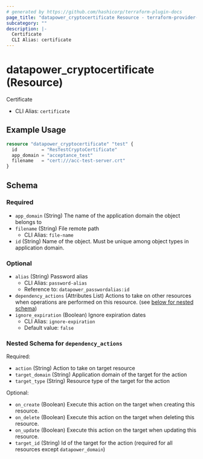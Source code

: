 ```yaml
---
# generated by https://github.com/hashicorp/terraform-plugin-docs
page_title: "datapower_cryptocertificate Resource - terraform-provider-datapower"
subcategory: ""
description: |-
  Certificate
  CLI Alias: certificate
---
```


# datapower_cryptocertificate (Resource)

Certificate
  - CLI Alias: `certificate`

## Example Usage

```terraform
resource "datapower_cryptocertificate" "test" {
  id         = "ResTestCryptoCertificate"
  app_domain = "acceptance_test"
  filename   = "cert:///acc-test-server.crt"
}
```

<!-- schema generated by tfplugindocs -->
## Schema

### Required

- `app_domain` (String) The name of the application domain the object belongs to
- `filename` (String) File remote path
  - CLI Alias: `file-name`
- `id` (String) Name of the object. Must be unique among object types in application domain.

### Optional

- `alias` (String) Password alias
  - CLI Alias: `password-alias`
  - Reference to: `datapower_passwordalias:id`
- `dependency_actions` (Attributes List) Actions to take on other resources when operations are performed on this resource. (see [below for nested schema](#nestedatt--dependency_actions))
- `ignore_expiration` (Boolean) Ignore expiration dates
  - CLI Alias: `ignore-expiration`
  - Default value: `false`

<a id="nestedatt--dependency_actions"></a>
### Nested Schema for `dependency_actions`

Required:

- `action` (String) Action to take on target resource
- `target_domain` (String) Application domain of the target for the action
- `target_type` (String) Resource type of the target for the action

Optional:

- `on_create` (Boolean) Execute this action on the target when creating this resource.
- `on_delete` (Boolean) Execute this action on the target when deleting this resource.
- `on_update` (Boolean) Execute this action on the target when updating this resource.
- `target_id` (String) Id of the target for the action (required for all resources except `datapower_domain`)
